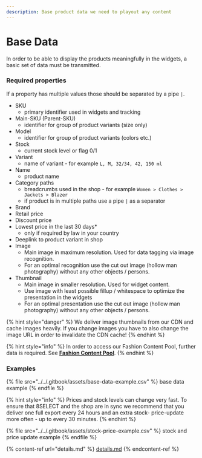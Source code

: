 ```yaml
---
description: Base product data we need to playout any content
---
```


# Base Data

In order to be able to display the products meaningfully in the widgets, a basic set of data must be transmitted.&#x20;

### Required properties

If a property has multiple values those should be separated by a pipe `|`.

* SKU
  * primary identifier used in widgets and tracking
* Main-SKU (Parent-SKU)
  * identifier for group of product variants (size only)
* Model
  * identifier for group of product variants (colors etc.)
* Stock
  * current stock level or flag 0/1
* Variant
  * name of variant - for example `L, M, 32/34, 42, 150 ml`
* Name
  * product name
* Category paths
  * breadcrumbs used in the shop - for example `Women > Clothes > Jackets > Blazer`
  * if product is in multiple paths use a pipe `|` as a separator
* Brand
* Retail price
* Discount price
* Lowest price in the last 30 days\*
  * only if required by law in your country
* Deeplink to product variant in shop
* Image
  * Main image in maximum resolution. Used for data tagging via image recognition.
  * For an optimal recognition use the cut out image (hollow man photography) without any other objects / persons.
* Thumbnail
  * Main image in smaller resolution. Used for widget content.
  * Use image with least possible fillup / whitespace to optimize the presentation in the widgets
  * For an optimal presentation use the cut out image (hollow man photography) without any other objects / persons.

{% hint style="danger" %}
We deliver image thumbnails from our CDN and cache images heavily. If you change images you have to also change the image URL in order to invalidate the CDN cache!&#x20;
{% endhint %}

{% hint style="info" %}
In order to access our Fashion Content Pool, further data is required. See [**Fashion Content Pool**](../fashion-content-pool/).
{% endhint %}

### Examples

{% file src="../../.gitbook/assets/base-data-example.csv" %}
base data example
{% endfile %}

{% hint style="info" %}
Prices and stock levels can change very fast. To ensure that 8SELECT and the shop are in sync we recommend that you deliver one full export every 24 hours and an extra stock- price-update more often - up to every 30 minutes.
{% endhint %}

{% file src="../../.gitbook/assets/stock-price-example.csv" %}
stock and price update example
{% endfile %}

{% content-ref url="details.md" %}
[details.md](details.md)
{% endcontent-ref %}


